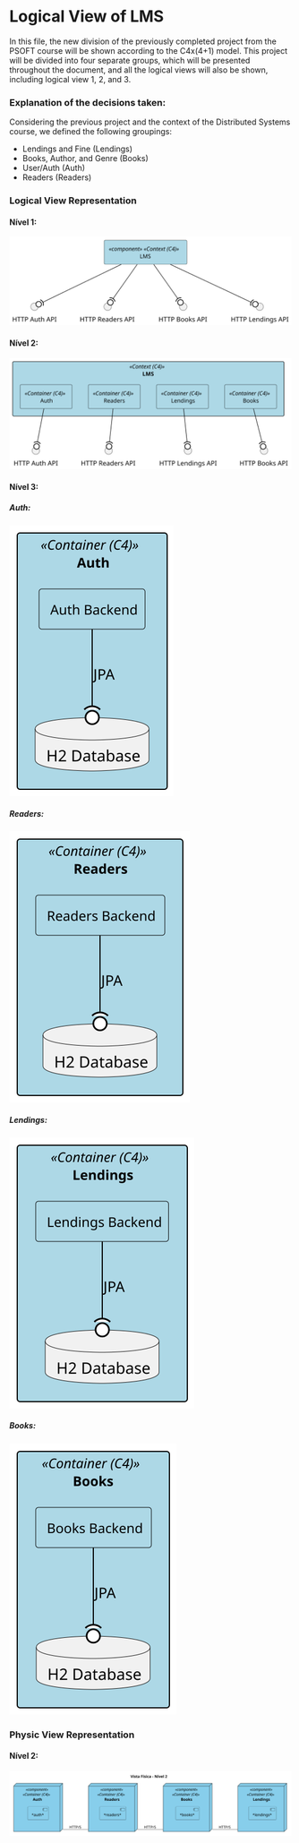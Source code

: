 # Logical View of LMS #

In this file, the new division of the previously completed project from the PSOFT course will be shown according to the C4x(4+1) model. This project will be divided into four separate groups, which will be presented throughout the document, and all the logical views will also be shown, including logical view 1, 2, and 3.

### Explanation of the decisions taken: ###

Considering the previous project and the context of the Distributed Systems course, we defined the following groupings:
* Lendings and Fine (Lendings)
* Books, Author, and Genre (Books)
* User/Auth (Auth)
* Readers (Readers)

### Logical View Representation ###
#### Nível 1: ####
![N1-VL](N1-VL/N1-VL.svg)

#### Nível 2: ####
![N2-VL](N2-VL/N2-VL.svg)

#### Nível 3: ####

##### Auth: #####
![N3-VL-Auth](N3-VL/N3-VL-Auth.svg)

##### Readers: #####
![N3-VL-Readers](N3-VL/N3-VL-Readers.svg)

##### Lendings: #####
![N3-VL-Lendings](N3-VL/N3-VL-Lendings.svg)

##### Books: #####
![N3-VL-Books](N3-VL/N3-VL-Books.svg)

### Physic View Representation ###
#### Nível 2: ###
![N2-VF](N2-VF/N2-VF.svg)

